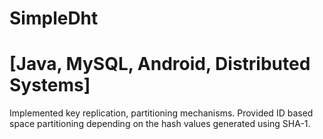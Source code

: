 # SimpleDht
# [Java, MySQL, Android, Distributed Systems]

Implemented key replication, partitioning mechanisms. Provided ID based space partitioning depending on the hash values generated
using SHA-1. 
